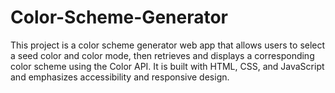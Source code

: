 # Color-Scheme-Generator
This project is a color scheme generator web app that allows users to select a seed color and color mode, then retrieves and displays a corresponding color scheme using the Color API. It is built with HTML, CSS, and JavaScript and emphasizes accessibility and responsive design.
